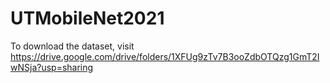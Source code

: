 # UTMobileNet2021
To download the dataset, visit https://drive.google.com/drive/folders/1XFUg9zTv7B3ooZdbOTQzg1GmT2IwNSja?usp=sharing
